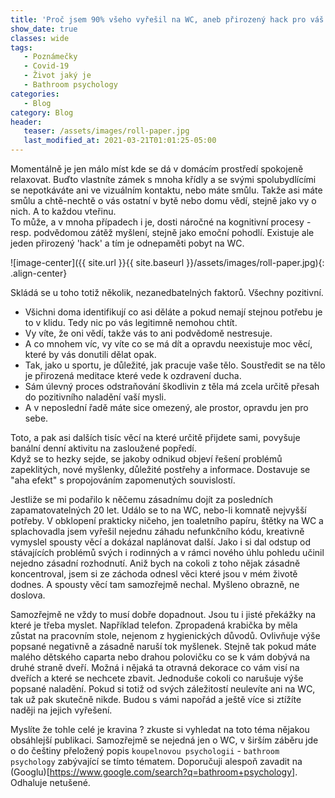```yaml
---
title: 'Proč jsem 90% všeho vyřešil na WC, aneb přirozený hack pro váš lockdown.'
show_date: true
classes: wide
tags:
   - Poznámečky
   - Covid-19
   - Život jaký je
   - Bathroom psychology
categories:
   - Blog
category: Blog
header:
   teaser: /assets/images/roll-paper.jpg
   last_modified_at: 2021-03-21T01:01:25-05:00
---
```


Momentálně je jen málo míst kde se dá v domácím prostředí spokojeně relaxovat.
Buďto vlastníte zámek s mnoha křídly a se svými spolubydlícími se nepotkáváte ani ve vizuálním kontaktu, nebo máte smůlu.
Takže asi máte smůlu a chtě-nechtě o vás ostatní v bytě nebo domu vědí, stejně jako vy o nich. A to každou vteřinu.    
To může, a v mnoha případech i je, dosti náročné na kognitivní procesy - resp. podvědomou zátěž myšlení, stejně jako emoční pohodlí.
Existuje ale jeden přirozený 'hack' a tím je odnepaměti pobyt na WC.

![image-center]({{ site.url }}{{ site.baseurl }}/assets/images/roll-paper.jpg){: .align-center}

Skládá se u toho totiž několik, nezanedbatelných faktorů. Všechny pozitivní.

- Všichni doma identifikují co asi děláte a pokud nemají stejnou potřebu je to v klidu. Tedy nic po vás legitimně nemohou chtít.
- Vy víte, že oni vědí, takže vás to ani podvědomě nestresuje.
- A co mnohem víc, vy víte co se má dít a opravdu neexistuje moc věcí, které by vás donutili dělat opak.
- Tak, jako u sportu, je důležité, jak pracuje vaše tělo. Soustředit se na tělo je přirozená meditace které vede k ozdravení ducha.
- Sám úlevný proces odstraňování škodlivin z těla má zcela určitě přesah do pozitivního naladění vaší mysli.
- A v neposlední řadě máte sice omezený, ale prostor, opravdu jen pro sebe.

Toto, a pak asi dalších tisíc věcí na které určitě přijdete sami, povyšuje banální denní aktivitu na zasloužené popředí.  
Když se to hezky sejde, se jakoby odnikud objeví řešení problémů zapeklitých, nové myšlenky, důležité postřehy a informace.
Dostavuje se "aha efekt" s propojováním zapomenutých souvislostí.

Jestliže se mi podařilo k něčemu zásadnímu dojít za posledních zapamatovatelných 20 let. Událo se to na WC, nebo-li komnatě nejvyšší potřeby.
V obklopení prakticky ničeho, jen toaletního papíru, štětky na WC a splachovadla jsem vyřešil nejednu záhadu nefunkčního kódu,
kreativně vymyslel spousty věcí a dokázal naplánovat další. Jako i si dal odstup od stávajících problémů svých i rodinných a v rámci nového úhlu pohledu učinil nejedno zásadní rozhodnutí.
Aniž bych na cokoli z toho nějak zásadně koncentroval, jsem si ze záchoda odnesl věci které jsou v mém životě dodnes.
A spousty věcí tam samozřejmě nechal. Myšleno obrazně, ne doslova.


Samozřejmě ne vždy to musí dobře dopadnout. Jsou tu i jisté překážky na které je třeba myslet.
Například telefon. Zpropadená krabička by měla zůstat na pracovním stole, nejenom z hygienických důvodů.
Ovlivňuje výše popsané negativně a zásadně naruší tok myšlenek.
Stejně tak pokud máte malého dětského caparta nebo drahou polovičku co se k vám dobývá na druhé straně dveří.
Možná i nějaká ta otravná dekorace co vám visí na dveřích a které se nechcete zbavit.
Jednoduše cokoli co narušuje výše popsané naladění.
Pokud si totiž od svých záležitostí neulevíte ani na WC, tak už pak skutečně nikde.
Budou s vámi napořád a ještě více si ztížíte naději na jejich vyřešení.


Myslíte že tohle celé je kravina ? zkuste si vyhledat na toto téma nějakou obsáhlejší publikaci.
Samozřejmě se nejedná jen o WC, v širším záběru jde o do češtiny přeložený popis `koupelnovou psychologii` - `bathroom psychology` zabývající se tímto tématem.
Doporučuji alespoň zavadit na (Googlu)[https://www.google.com/search?q=bathroom+psychology]. 
Odhaluje netušené.
